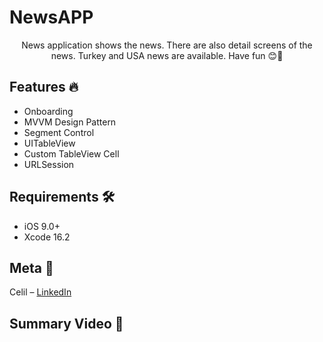 # NewsAPP
<p align="center">
    News application shows the news. There are also detail screens of the news. Turkey and USA news are available. Have fun 😊🎉
    </p>
    
## Features 🔥

- Onboarding
- MVVM Design Pattern
- Segment Control
- UITableView
- Custom TableView Cell
- URLSession

## Requirements 🛠️

- iOS 9.0+
- Xcode 16.2

## Meta 🏁

Celil – [LinkedIn](https://www.linkedin.com/in/memduh-celil-aydın-444b64216/)

## Summary Video 👾  
